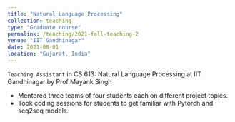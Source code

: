 ```yaml
---
title: "Natural Language Processing"
collection: teaching
type: "Graduate course"
permalink: /teaching/2021-fall-teaching-2
venue: "IIT Gandhinagar"
date: 2021-08-01
location: "Gujarat, India"
---
```


`Teaching Assistant` in CS 613: Natural Language Processing at IIT Gandhinagar by Prof Mayank Singh
+ Mentored three teams of four students each on different project topics.
+ Took coding sessions for students to get familiar with Pytorch and seq2seq models.
